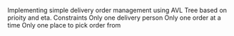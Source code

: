 Implementing simple delivery order management using AVL Tree based on prioity and eta.
Constraints
Only one delivery person
Only one order at a time
Only one place to pick order from
